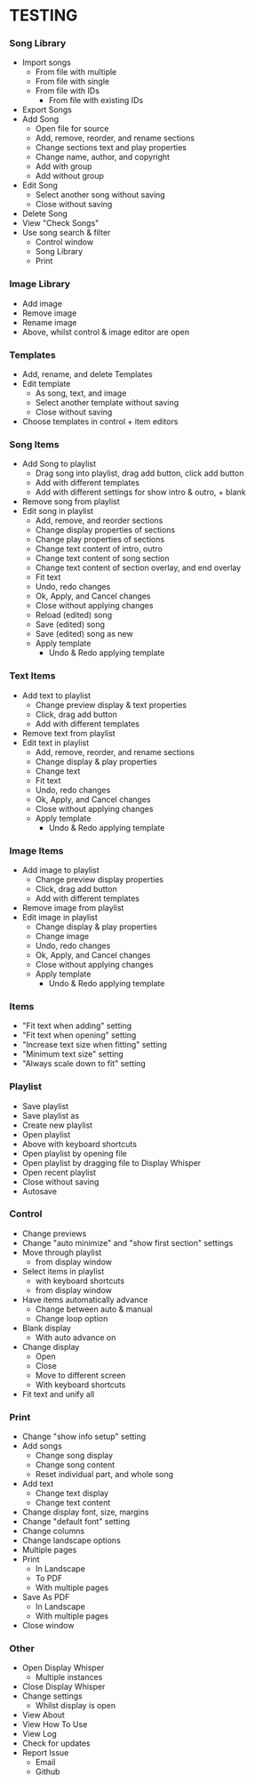 # TESTING

### Song Library
- Import songs
    - From file with multiple
    - From file with single
    - From file with IDs
        - From file with existing IDs
- Export Songs
- Add Song
    - Open file for source
    - Add, remove, reorder, and rename sections
    - Change sections text and play properties
    - Change name, author, and copyright
    - Add with group
    - Add without group
- Edit Song
    - Select another song without saving
    - Close without saving
- Delete Song
- View "Check Songs"
- Use song search & filter
    - Control window
    - Song Library
    - Print

### Image Library
- Add image
- Remove image
- Rename image
- Above, whilst control & image editor are open

### Templates
- Add, rename, and delete Templates
- Edit template
    - As song, text, and image
    - Select another template without saving
    - Close without saving
- Choose templates in control + item editors

### Song Items
- Add Song to playlist
    - Drag song into playlist, drag add button, click add button
    - Add with different templates
    - Add with different settings for show intro & outro, + blank
- Remove song from playlist
- Edit song in playlist
    - Add, remove, and reorder sections
    - Change display properties of sections
    - Change play properties of sections
    - Change text content of intro, outro
    - Change text content of song section
    - Change text content of section overlay, and end overlay
    - Fit text
    - Undo, redo changes
    - Ok, Apply, and Cancel changes
    - Close without applying changes
    - Reload (edited) song
    - Save (edited) song
    - Save (edited) song as new
    - Apply template
        - Undo & Redo applying template

### Text Items
- Add text to playlist
    - Change preview display & text properties
    - Click, drag add button
    - Add with different templates
- Remove text from playlist
- Edit text in playlist
    - Add, remove, reorder, and rename sections
    - Change display & play properties
    - Change text
    - Fit text
    - Undo, redo changes
    - Ok, Apply, and Cancel changes
    - Close without applying changes
    - Apply template
        - Undo & Redo applying template

### Image Items
- Add image to playlist
    - Change preview display properties
    - Click, drag add button
    - Add with different templates
- Remove image from playlist
- Edit image in playlist
    - Change display & play properties
    - Change image
    - Undo, redo changes
    - Ok, Apply, and Cancel changes
    - Close without applying changes
    - Apply template
        - Undo & Redo applying template

### Items
- "Fit text when adding" setting
- "Fit text when opening" setting
- "Increase text size when fitting" setting
- "Minimum text size" setting
- "Always scale down to fit" setting

### Playlist
- Save playlist
- Save playlist as
- Create new playlist
- Open playlist
- Above with keyboard shortcuts
- Open playlist by opening file
- Open playlist by dragging file to Display Whisper
- Open recent playlist
- Close without saving
- Autosave

### Control
- Change previews
- Change "auto minimize" and "show first section" settings
- Move through playlist
    - from display window
- Select items in playlist
    - with keyboard shortcuts
    - from display window
- Have items automatically advance
    - Change between auto & manual
    - Change loop option
- Blank display
    - With auto advance on
- Change display
    - Open
    - Close
    - Move to different screen
    - With keyboard shortcuts
- Fit text and unify all

### Print
- Change "show info setup" setting
- Add songs
    - Change song display
    - Change song content
    - Reset individual part, and whole song
- Add text
    - Change text display
    - Change text content
- Change display font, size, margins
- Change "default font" setting
- Change columns
- Change landscape options
- Multiple pages
- Print
    - In Landscape
    - To PDF
    - With multiple pages
- Save As PDF
    - In Landscape
    - With multiple pages
- Close window

### Other
- Open Display Whisper
    - Multiple instances
- Close Display Whisper
- Change settings
    - Whilst display is open
- View About
- View How To Use
- View Log
- Check for updates
- Report Issue
    - Email
    - Github